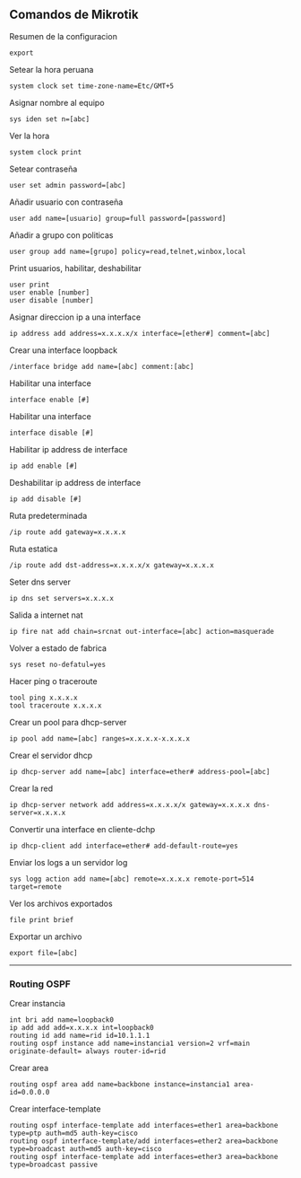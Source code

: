 ## Comandos de Mikrotik

Resumen de la configuracion 

	export

Setear la hora peruana 

	system clock set time-zone-name=Etc/GMT+5

Asignar nombre al equipo 

	sys iden set n=[abc]

Ver la hora 

	system clock print

Setear contraseña 

	user set admin password=[abc]

Añadir usuario con contraseña 

	user add name=[usuario] group=full password=[password]

Añadir a grupo con politicas 

	user group add name=[grupo] policy=read,telnet,winbox,local

Print usuarios, habilitar, deshabilitar 

	user print
	user enable [number]
	user disable [number]

Asignar direccion ip a una interface 

	ip address add address=x.x.x.x/x interface=[ether#] comment=[abc]

Crear una interface loopback 

	/interface bridge add name=[abc] comment:[abc]

Habilitar una interface 

	interface enable [#]

Habilitar una interface 

	interface disable [#]

Habilitar ip address de interface

	ip add enable [#]

Deshabilitar ip address de interface

	ip add disable [#]

Ruta predeterminada 

	/ip route add gateway=x.x.x.x

Ruta estatica 

	/ip route add dst-address=x.x.x.x/x gateway=x.x.x.x

Seter dns server 

	ip dns set servers=x.x.x.x

Salida a internet nat 

	ip fire nat add chain=srcnat out-interface=[abc] action=masquerade

Volver a estado de fabrica 

	sys reset no-defatul=yes

Hacer ping o traceroute 

	tool ping x.x.x.x
	tool traceroute x.x.x.x

Crear un pool para dhcp-server 

	ip pool add name=[abc] ranges=x.x.x.x-x.x.x.x

Crear el servidor dhcp 

	ip dhcp-server add name=[abc] interface=ether# address-pool=[abc]

Crear la red 

	ip dhcp-server network add address=x.x.x.x/x gateway=x.x.x.x dns-server=x.x.x.x

Convertir una interface en cliente-dchp 

	ip dhcp-client add interface=ether# add-default-route=yes

Enviar los logs a un servidor log 

	sys logg action add name=[abc] remote=x.x.x.x remote-port=514 target=remote

Ver los archivos  exportados 

	file print brief

Exportar un archivo 

	export file=[abc]

---

### Routing OSPF 

Crear instancia 

	int bri add name=loopback0
	ip add add add=x.x.x.x int=loopback0	
	routing id add name=rid id=10.1.1.1
	routing ospf instance add name=instancia1 version=2 vrf=main originate-default= always router-id=rid

Crear area 

	routing ospf area add name=backbone instance=instancia1 area-id=0.0.0.0

Crear interface-template 

	routing ospf interface-template add interfaces=ether1 area=backbone type=ptp auth=md5 auth-key=cisco
	routing ospf interface-template/add interfaces=ether2 area=backbone type=broadcast auth=md5 auth-key=cisco
	routing ospf interface-template add interfaces=ether3 area=backbone type=broadcast passive
